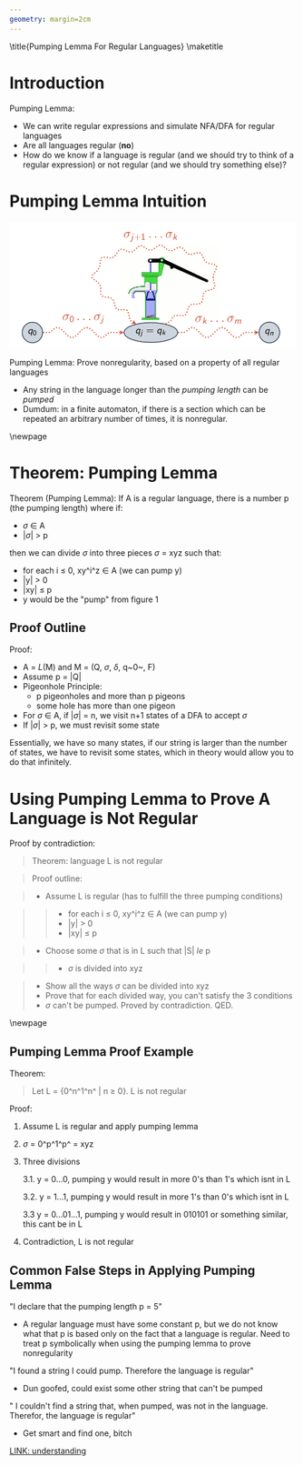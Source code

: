 ```yaml
---
geometry: margin=2cm
---
```


\title{Pumping Lemma For Regular Languages}
\maketitle

# Introduction

Pumping Lemma:

- We can write regular expressions and simulate NFA/DFA for regular languages
- Are all languages regular (**no**)
- How do we know if a language is regular (and we should try to think of a regular expression) or not regular (and we should try something else)?

# Pumping Lemma Intuition

![Image of regular language, and the section where you could "pump" a string](images/pumplemma.png)

Pumping Lemma: Prove nonregularity, based on a property of all regular languages 

- Any string in the language longer than the *pumping length* can be *pumped*
- Dumdum: in a finite automaton, if there is a section which can be repeated an arbitrary number of times, it is nonregular. 

\newpage

# Theorem: Pumping Lemma

Theorem (Pumping Lemma): If A is a regular language, there is a number p (the pumping length) where if: 

- $\sigma$ $\in$ A 
- |$\sigma$| \> p 

then we can divide $\sigma$ into three pieces $\sigma$ = xyz such that: 

- for each i $\le$ 0, xy^i^z $\in$ A (we can pump y)
- |y| \> 0
- |xy| $\le$ p
- y would be the "pump" from figure 1

## Proof Outline

Proof:

- A = *L*(M) and M = (Q, $\sigma$, $\delta$, q~0~, F) 
- Assume p = |Q|
- Pigeonhole Principle: 
    - p pigeonholes and more than p pigeons
    - some hole has more than one pigeon
- For $\sigma$ $\in$ A, if |$\sigma$| = n, we visit n+1 states of a DFA to accept $\sigma$
- If |$\sigma$| \> p, we must revisit some state

Essentially, we have so many states, if our string is larger than the number of states, we have to revisit some states, which in theory would allow you to do that infinitely. 

# Using Pumping Lemma to Prove A Language is Not Regular


Proof by contradiction:

> Theorem: language L is not regular

> Proof outline:
    
> - Assume L is regular (has to fulfill the three pumping conditions)

>> - for each i $\le$ 0, xy^i^z $\in$ A (we can pump y)
>> - |y| \> 0
>> - |xy| $\le$ p

> - Choose some $\sigma$ that is in L such that |S| $le$ p

>> - $\sigma$ is divided into xyz

> - Show all the ways $\sigma$ can be divided into xyz
> - Prove that for each divided way, you can't satisfy the 3 conditions
> - $\sigma$ can't be pumped. Proved by contradiction. QED.

\newpage

## Pumping Lemma Proof Example

Theorem:

> Let L = {0^n^1^n^ | n $\ge$ 0}. L is not regular

Proof: 

1. Assume L is regular and apply pumping lemma
2. $\sigma$ = 0^p^1^p^ = xyz
3. Three divisions
    
    3.1. y = 0...0, pumping y would result in more 0's than 1's which isnt in L
    
    3.2. y = 1...1, pumping y would result in more 1's than 0's which isnt in L
    
    3.3 y = 0...01...1, pumping y would result in 010101 or something similar, this cant be in L 

4. Contradiction, L is not regular

## Common False Steps in Applying Pumping Lemma

"I declare that the pumping length p = 5" 

- A regular language must have some constant p, but we do not know what that p is based only on the fact that a language is regular. Need to treat p symbolically when using the pumping lemma to prove nonregularity 

"I found a string I could pump. Therefore the language is regular"

- Dun goofed, could exist some other string that can't be pumped

" I couldn't find a string that, when pumped, was not in the language. Therefor, the language is regular"

- Get smart and find one, bitch

[LINK: understanding](https://www.youtube.com/watch?v=dikEDuepOtI)
